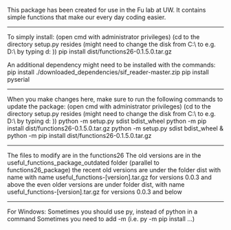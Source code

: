 This package has been created for use in the Fu lab at UW. It contains simple functions that make our every day coding
easier.

_________________________________

To simply install:
    (open cmd with administrator privileges)
    (cd to the directory setup.py resides (might need to change the disk from C:\ to e.g. D:\ by typing d: ))
    pip install dist/functions26-0.1.5.0.tar.gz

An additional dependency might need to be installed with the commands:
    pip install ./downloaded_dependencies/sif_reader-master.zip
    pip install pyserial

_________________________________

When you make changes here, make sure to run the following commands to update the package:
    (open cmd with administrator privileges)
    (cd to the directory setup.py resides (might need to change the disk from C:\ to e.g. D:\ by typing d: ))
    python -m setup.py sdist bdist_wheel
    python -m pip install dist/functions26-0.1.5.0.tar.gz
    python -m setup.py sdist bdist_wheel & python -m pip install dist/functions26-0.1.5.0.tar.gz 
_________________________________

The files to modify are in the functions26
The old versions are in the useful_functions_package_outdated folder (parallel to functions26_package)
    the recent old versions are under the folder dist with name with name useful_functions-[version].tar.gz for versions 0.0.3 and above
    the even older versions are under folder dist, with name useful_functions-[version].tar.gz for versions 0.0.3 and below

_________________________________
For Windows:
	Sometimes you should use py, instead of python in a command
	Sometimes you need to add -m (i.e. py -m pip install ...)